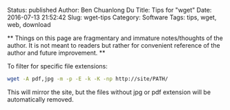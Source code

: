 Status: published
Author: Ben Chuanlong Du
Title: Tips for "wget" 
Date: 2016-07-13 21:52:42
Slug: wget-tips
Category: Software
Tags: tips, wget, web, download

**
Things on this page are fragmentary and immature notes/thoughts of the author. 
It is not meant to readers but rather for convenient reference of the author and future improvement.
**
 
To filter for specific file extensions:
```sh
wget -A pdf,jpg -m -p -E -k -K -np http://site/PATH/
```
This will mirror the site, but the files without jpg or pdf extension will be automatically removed.
